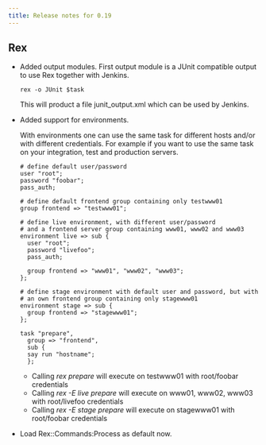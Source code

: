 ```yaml
---
title: Release notes for 0.19
---
```


## Rex

-   Added output modules. First output module is a JUnit compatible output to use Rex together with Jenkins.

        rex -o JUnit $task

    This will product a file junit\_output.xml which can be used by Jenkins.

-   Added support for environments.

    With environments one can use the same task for different hosts and/or with different credentials. For example if you want to use the same task on your integration, test and production servers.

        # define default user/password
        user "root";
        password "foobar";
        pass_auth;

        # define default frontend group containing only testwww01
        group frontend => "testwww01";

        # define live environment, with different user/password
        # and a frontend server group containing www01, www02 and www03
        environment live => sub {
          user "root";
          password "livefoo";
          pass_auth;

          group frontend => "www01", "www02", "www03";
        };

        # define stage environment with default user and password, but with
        # an own frontend group containing only stagewww01
        environment stage => sub {
          group frontend => "stagewww01";
        };

        task "prepare",
          group => "frontend",
          sub {
          say run "hostname";
          };

    -   Calling *rex prepare* will execute on testwww01 with root/foobar credentials
    -   Calling *rex -E live prepare* will execute on www01, www02, www03 with root/livefoo credentials
    -   Calling *rex -E stage prepare* will execute on stagewww01 with root/foobar credentials

-   Load Rex::Commands:Process as default now.


